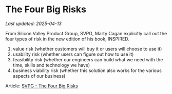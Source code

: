 # The Four Big Risks

_Last updated: 2025-04-13_

From Silicon Valley Product Group, SVPG, Marty Cagan explicitly call out the four types of risk in the new edition of his book, INSPIRED.

1. value risk (whether customers will buy it or users will choose to use it)  
2. usability risk (whether users can figure out how to use it)  
3. feasibility risk (whether our engineers can build what we need with the time, skills and technology we have)  
4. business viability risk (whether this solution also works for the various aspects of our business)  

Article: [SVPG - The Four Big Risks](https://www.svpg.com/four-big-risks/)